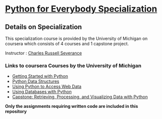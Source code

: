 # [Python for Everybody Specialization](https://www.coursera.org/specializations/python)

## **Details on Specialization**
This specialization course is provided by the University of Michigan on coursera which consists of 4 courses and 1 capstone project.

Instructor : [Charles Russell Severance](http://www.dr-chuck.com/)

### **Links to coursera Courses by the University of Michigan**
- <a href="https://www.coursera.org/learn/python">Getting Started with Python</a><br />
- <a href="https://www.coursera.org/learn/python-data">Python Data Structures</a><br />
- <a href="https://www.coursera.org/learn/python-network-data">Using Python to Access Web Data</a><br />
- <a href="https://www.coursera.org/learn/python-databases">Using Databases with Python</a>
- <a href="https://www.coursera.org/learn/python-data-visualization">Capstone: Retrieving, Processing, and Visualizing Data with Python</a>

**Only the assignments requiring written code are included in this repository**

